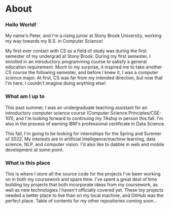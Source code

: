 # About

### Hello World!
My name's Peter, and I'm a rising junior at Stony Brook University, working my way towards my B.S. in Computer Science! 

My first ever contact with CS as a field of study was during the first semester of my undergrad at Stony Brook. During my first semester, I enrolled in an introductory programming course to satisfy a general education requirement. Much to my surprise, it inspired me to take another CS course the following semester, and before I knew it, I was a computer science major. At first, CS was far from my intended direction, but now that I'm here, I couldn't imagine doing anything else!

### What am I up to

This past summer, I was an undergraduate teaching assistant for an introductory computer science course (Computer Science Principles/CSE-101), and I'm looking forward to continuing my TAship in person this fall. I'm also in the process of earning IBM's professional certificate in Data Science. 

This fall, I'm going to be looking for internships for the Spring and Summer of 2022. My interests are in artificial intelligence/machine learning, data science, NLP, and computer vision. I'd also like to dabble in web and mobile development at some point. 

### What is this place

This is where I store all the source code for the projects I've been working on in both my coursework and spare time. I've spent a great deal of time building toy projects that both incorporate ideas from my coursework, as well as new technologies I haven't officially covered yet. These toy projects needed a better place to live than on my local machine, and GitHub was the perfect place. Table of contents for my other repositories coming soon...
